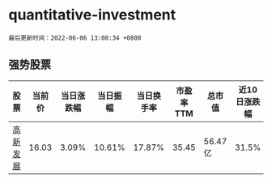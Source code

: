 # quantitative-investment

`最后更新时间：2022-06-06 13:08:34 +0800`

## 强势股票

|股票|当前价|当日涨跌幅|当日振幅|当日换手率|市盈率TTM|总市值|近10日涨跌幅|
|----|----|----|----|----|----|----|----|
|[高新发展](https://xueqiu.com/S/SZ000628)|16.03|3.09%|10.61%|17.87%|35.45|56.47亿|31.5%|
